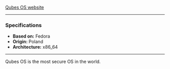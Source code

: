 [Qubes OS website](https://qubes-os.org/)
- ---

### Specifications
- **Based on:** Fedora
- **Origin:** Poland
- **Architecture:** x86_64

---

Qubes OS is the most secure OS in the world.
